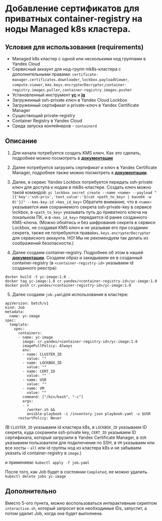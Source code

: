 # Добавление сертификатов для приватных container-registry на ноды Managed k8s кластера.

## Условия для использования (requirements)

* Managed k8s кластер c одной или несколькими нод группами в Yandex Cloud
* Сервисный аккаунт для нод-групп mk8s-кластера с дополнительными правами:
`certificate-manager.certificates.downloader`, `lockbox.payloadViewer`, `compute.viewer`, `kms.keys.encrypterDecrypter`,`container-registry.images.puller`, `container-registry.images.pusher`
* Установленный инструмент [**yc**](https://cloud.yandex.ru/docs/cli/quickstart) и [**jq**](https://jqlang.github.io/jq/)
* Загруженный ssh-private ключ в Yandex Cloud Lockbox
* Загруженный сертификат и private-ключ в Yandex Certificate Manager
* Существющий private-registry
* Container Registry в Yandex Cloud
* Среда запуска контейнеров - `containerd`

## Описание

1. Для начала потребуется создать KMS ключ. Как это сделать, подробнее можно посмотреть в [**документации**](https://cloud.yandex.ru/docs/kms/operations/key#create)

2. Далее потребуется загрузить сертификат и ключ в Yandex Certificate Manager, подробнее также можно посмотреть в [**документации**](https://cloud.yandex.ru/docs/certificate-manager/operations/import/cert-create).

3. Далее, в сервис Yandex Lockbox потребуется передать ssh-private ключ для доступа к нодам в mk8s-кластере.
Создать ключ можно такой командой:
`yc lockbox secret create --name <name> --payload "[{'key':'ssh-priv','text_value':'$(cat <path_to_key> | base64 -w 0)'}]" --kms-key-id <kms_id_key>`
Обратите внимание, что в `<name>` указывается имя сохраняемого секрета ssh-private-key в сервисе lockbox, в `<path_to_key>` указывать путь до приватного ключа на локальном ПК, и в `<kms_id_key>` передается id ранее созданного KMS-ключа.
(Можно обойтись и без шифрования секрета в сервисе Lockbox, не создавая KMS ключ и не указывая его при создании секрета, также не потребуются права`kms.keys.encrypterDecrypter` для сервисного аккаунта. НО! Мы не рекомендуем так делать из соображений безопасности.)

4. Далее создаем container-registry. Подробнее об этом в нашей [**документации**](https://cloud.yandex.ru/docs/container-registry/operations/registry/registry-create).
Создаем образ и закидываем ее в созданный container-registry (в `<container-registry-id>` указываем id созданного реестра):
```
docker build -t yc-image:1.0 .
docker tag yc-image:1.0 cr.yandex/<container-registry-id>/yc-image:1.0
docker push cr.yandex/<container-registry-id>/yc-image:1.0
```
5. Далее создаем `job.yaml`для использования в кластере:
```
apiVersion: batch/v1
kind: Job
metadata:
  name: yc-image
spec:
  template:
    spec:
      containers:
      - name: yc-image
        image: cr.yandex/<container-registry-id>/yc-image:1.0
        imagePullPolicy: Always
        env:
        - name: CLUSTER_ID
          value: ""
        - name: LOCKBOX_ID
          value: ""
        - name: CERT_ID
          value: ""
        - name: USR
          value: ""
        - name: VM
          value: ""
        command: ["/bin/bash", "-c"]
        args:
        - >
          /worker.sh &&
          ansible-playbook -i /inventory.json playbook.yaml -u $USR
      restartPolicy: Never
```
(В `CLUSTER_ID` указываем id кластера k8s, в `LOCKBOX_ID` указываем ID секрета, куда сохранили ssh-private key, `CERT_ID` указываем ID сертификата, который загрузили в Yandex Certificate Manager, в `USR` указываем пользователя для подключения по SSH, в `VM` указываем или все хосты - `all` или id группы нод из кластера k8s и не забываем указать id container-registry в `image`.)

и применяем:
`kubectl apply -f job.yaml`

После того, как Job будет в состоянии `Completed`, ее можно удалить.
`kubectl delete jobs yc-image`

## Дополнительно
Вместо 5-ого пункта, можно воспользоваться интерактивным скриптом `interactive.sh`, который запросит все необходимые IDs, запустит, а потом удалит Job, когда она будет выполнена.
